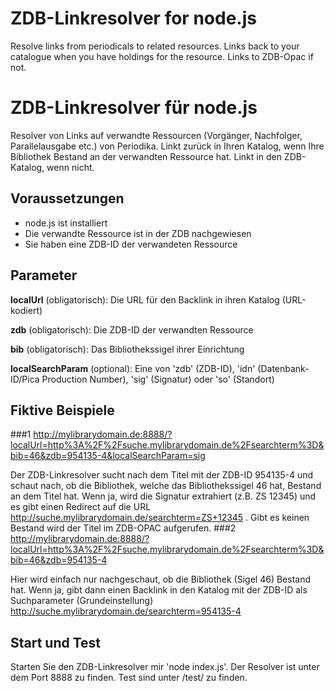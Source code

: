 # ZDB-Linkresolver for node.js
Resolve links from periodicals to related resources. Links back to your catalogue when you have holdings for the resource. Links to ZDB-Opac if not.


# ZDB-Linkresolver für node.js
Resolver von Links auf verwandte Ressourcen (Vorgänger, Nachfolger, Parallelausgabe etc.) von Periodika. Linkt zurück in Ihren Katalog, wenn Ihre Bibliothek Bestand an der verwandten Ressource hat. Linkt in den ZDB-Katalog, wenn nicht.

## Voraussetzungen
* node.js ist installiert
* Die verwandte Ressource ist in der ZDB nachgewiesen
* Sie haben eine ZDB-ID der verwandeten Ressource

## Parameter
__localUrl__ (obligatorisch): Die URL für den Backlink in ihren Katalog (URL-kodiert)

__zdb__ (obligatorisch): Die ZDB-ID der verwandten Ressource

__bib__ (obligatorisch): Das Bibliothekssigel ihrer Einrichtung

__localSearchParam__ (optional): Eine von 'zdb' (ZDB-ID), 'idn' (Datenbank-ID/Pica Production Number), 'sig' (Signatur) oder 'so' (Standort)

## Fiktive Beispiele
###1
http://mylibrarydomain.de:8888/?localUrl=http%3A%2F%2Fsuche.mylibrarydomain.de%2Fsearchterm%3D&bib=46&zdb=954135-4&localSearchParam=sig

Der ZDB-Linkresolver sucht nach dem Titel mit der ZDB-ID 954135-4 und schaut nach, ob die Bibliothek, welche das Bibliothekssigel 46 hat, Bestand an dem Titel hat. Wenn ja, wird die Signatur extrahiert (z.B. ZS 12345) und es gibt einen Redirect auf die URL http://suche.mylibrarydomain.de/searchterm=ZS+12345 . Gibt es keinen Bestand wird der Titel im ZDB-OPAC aufgerufen.
###2
http://mylibrarydomain.de:8888/?localUrl=http%3A%2F%2Fsuche.mylibrarydomain.de%2Fsearchterm%3D&bib=46&zdb=954135-4

Hier wird einfach nur nachgeschaut, ob die Bibliothek (Sigel 46) Bestand hat. Wenn ja, gibt dann einen Backlink in den Katalog mit der ZDB-ID als Suchparameter (Grundeinstellung)  http://suche.mylibrarydomain.de/searchterm=954135-4

## Start und Test
Starten Sie den ZDB-Linkresolver mir 'node index.js'. Der Resolver ist unter dem Port 8888 zu finden. Test sind unter /test/ zu finden.